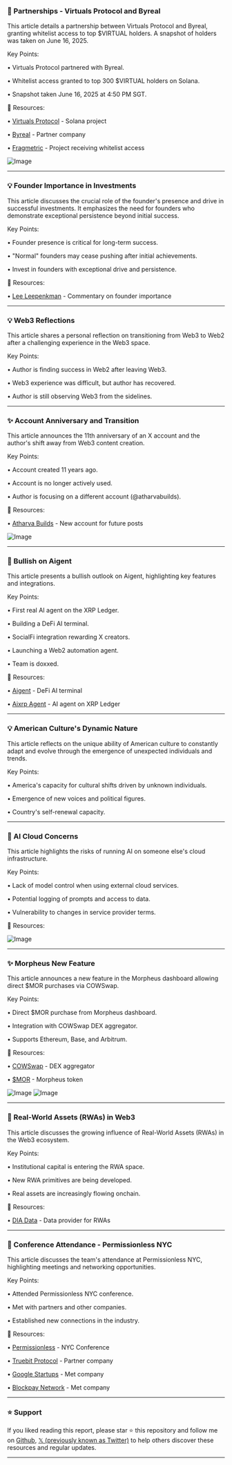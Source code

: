 ### 🤖 Partnerships - Virtuals Protocol and Byreal

This article details a partnership between Virtuals Protocol and Byreal, granting whitelist access to top $VIRTUAL holders.  A snapshot of holders was taken on June 16, 2025.

Key Points:

• Virtuals Protocol partnered with Byreal.

• Whitelist access granted to top 300 $VIRTUAL holders on Solana.

• Snapshot taken June 16, 2025 at 4:50 PM SGT.


🔗 Resources:

• [Virtuals Protocol](https://x.com/virtuals_io) - Solana project

• [Byreal](https://x.com/byreal_io/status/1938734211890077767/photo/1) - Partner company

• [Fragmetric](https://x.com/fragmetric) - Project receiving whitelist access

![Image](https://pbs.twimg.com/media/GudBhkHbwAAqXys?format=jpg&name=small)


---
### 💡 Founder Importance in Investments

This article discusses the crucial role of the founder's presence and drive in successful investments.  It emphasizes the need for founders who demonstrate exceptional persistence beyond initial success.

Key Points:

• Founder presence is critical for long-term success.

•  "Normal" founders may cease pushing after initial achievements.

•  Invest in founders with exceptional drive and persistence.


🔗 Resources:

• [Lee Leepenkman](https://x.com/LeeLeepenkman) - Commentary on founder importance


---
### 💡 Web3 Reflections

This article shares a personal reflection on transitioning from Web3 to Web2 after a challenging experience in the Web3 space.

Key Points:

•  Author is finding success in Web2 after leaving Web3.

•  Web3 experience was difficult, but author has recovered.

•  Author is still observing Web3 from the sidelines.


---
### ✨ Account Anniversary and Transition

This article announces the 11th anniversary of an X account and the author's shift away from Web3 content creation.

Key Points:

• Account created 11 years ago.

• Account is no longer actively used.

• Author is focusing on a different account (@atharvabuilds).


🔗 Resources:

• [Atharva Builds](https://x.com/atharvabuilds) - New account for future posts

![Image](https://pbs.twimg.com/media/GufY0L2aoAET8Wk?format=jpg&name=small)


---
### 🤖 Bullish on Aigent

This article presents a bullish outlook on Aigent, highlighting key features and integrations.

Key Points:

• First real AI agent on the XRP Ledger.

• Building a DeFi AI terminal.

• SocialFi integration rewarding X creators.

• Launching a Web2 automation agent.

• Team is doxxed.


🔗 Resources:

• [Aigent](https://x.com/aigentdotrun) - DeFi AI terminal

• [Aixrp Agent](https://x.com/aixrp_agent) - AI agent on XRP Ledger


---
### 💡 American Culture's Dynamic Nature

This article reflects on the unique ability of American culture to constantly adapt and evolve through the emergence of unexpected individuals and trends.

Key Points:

•  America's capacity for cultural shifts driven by unknown individuals.

•  Emergence of new voices and political figures.

•  Country's self-renewal capacity.


---
### 🤖 AI Cloud Concerns

This article highlights the risks of running AI on someone else's cloud infrastructure.

Key Points:

• Lack of model control when using external cloud services.

• Potential logging of prompts and access to data.

• Vulnerability to changes in service provider terms.



🔗 Resources:

![Image](https://pbs.twimg.com/media/Gud_5kTWQAARQig?format=jpg&name=small)


---
### ✨ Morpheus New Feature

This article announces a new feature in the Morpheus dashboard allowing direct $MOR purchases via COWSwap.

Key Points:

• Direct $MOR purchase from Morpheus dashboard.

• Integration with COWSwap DEX aggregator.

• Supports Ethereum, Base, and Arbitrum.


🔗 Resources:

• [COWSwap](https://x.com/CoWSwap) - DEX aggregator

• [$MOR](https://x.com/search?q=%24MOR&src=cashtag_click) - Morpheus token

![Image](https://pbs.twimg.com/amplify_video_thumb/1938652983643758592/img/kGIvZ29Zb4rfSGq1.jpg)
![Image](https://pbs.twimg.com/amplify_video_thumb/1938652983568310272/img/pK6ImE7e_-C3uUUl.jpg)


---
### 🤖 Real-World Assets (RWAs) in Web3

This article discusses the growing influence of Real-World Assets (RWAs) in the Web3 ecosystem.

Key Points:

• Institutional capital is entering the RWA space.

• New RWA primitives are being developed.

• Real assets are increasingly flowing onchain.


🔗 Resources:

• [DIA Data](https://x.com/DIAdata_org) - Data provider for RWAs


---
### 🤖 Conference Attendance - Permissionless NYC

This article discusses the team's attendance at Permissionless NYC, highlighting meetings and networking opportunities.

Key Points:

• Attended Permissionless NYC conference.

• Met with partners and other companies.

• Established new connections in the industry.



🔗 Resources:

• [Permissionless](https://x.com/Permissionless) - NYC Conference

• [Truebit Protocol](https://x.com/Truebitprotocol) - Partner company

• [Google Startups](https://x.com/GoogleStartups) - Met company

• [Blockpay Network](https://x.com/BlockpayNetwork) - Met company


---

### ⭐️ Support

If you liked reading this report, please star ⭐️ this repository and follow me on [Github](https://github.com/Drix10), [𝕏 (previously known as Twitter)](https://x.com/DRIX_10_) to help others discover these resources and regular updates.

---